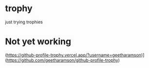 # trophy
just trying trophies

# Not yet working
(https://github-profile-trophy.vercel.app/?username=geetharamson)](https://github.com/geetharamson/github-profile-trophy)
